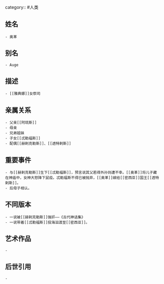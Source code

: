 category:: #人类
## 姓名
	- 奥革
## 别名
	- Auge
## 描述
	- [[雅典娜]]女祭司
## 亲属关系
	- 父亲[[阿琉斯]]
	- 母亲
	- 兄弟姐妹
	- 子女[[忒勒福斯]]
	- 配偶[[赫剌克勒斯]]、[[透特剌斯]]
## 重要事件
	- 与[[赫剌克勒斯]]生下[[忒勒福斯]]，预言说其父若得外孙则遭不幸。[[奥革]]将儿子藏在神庙中，女神大怒降下鼠疫。忒勒福斯不得已被抛弃，[[奥革]]嫁给[[密西亚]]国王[[透特剌斯]]。
	- 后母子相认。
## 不同版本
	- 一说被[[赫剌克勒斯]]强奸——《古代神话集》
	- 一说带着[[忒勒福斯]]投海泅渡至[[密西亚]]。
## 艺术作品
	-
## 后世引用
	-
